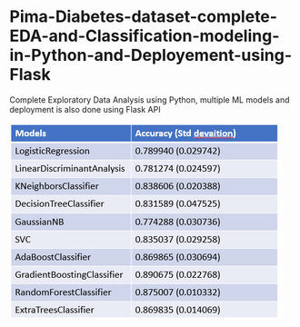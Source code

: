 # Pima-Diabetes-dataset-complete-EDA-and-Classification-modeling-in-Python-and-Deployement-using-Flask
Complete Exploratory Data Analysis using Python, multiple ML models and deployment is also done using Flask API

![models](https://github.com/johnykjose/Pima-Diabetes-dataset-complete-EDA-and-Classification-modeling-in-Python-and-Deployement-using-Flask/blob/main/images/se_home.png?raw=true)

